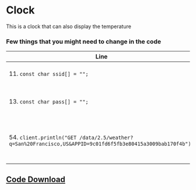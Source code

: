 # Clock

This is a clock that can also display the temperature

### Few things that you might need to change in the code

| Line                                                         | Changes                                                     |
| ------------------------------------------------------------ | ----------------------------------------------------------- |
| 11. `const char ssid[] = "";`                                 | Put in your WIFI SSID here                                  |
| 13. `const char pass[] = "";`                                 | Put in your WIFI password here                              |
| 54. `client.println("GET /data/2.5/weather?q=San%20Francisco,US&APPID=9c01fd6f5fb3e80415a3009bab170f4b");` | Change this to the city that you want the temperature to be |

## [Code Download](https://raw.githubusercontent.com/Da-Dog/esp8266/master/Clock/Clock.ino)
